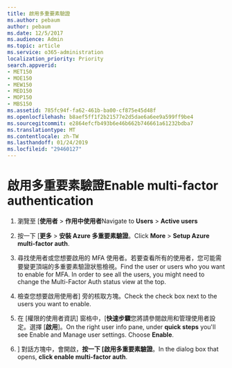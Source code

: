 ```yaml
---
title: 啟用多重要素驗證
ms.author: pebaum
author: pebaum
ms.date: 12/5/2017
ms.audience: Admin
ms.topic: article
ms.service: o365-administration
localization_priority: Priority
search.appverid:
- MET150
- MOE150
- MEW150
- MED150
- MOP150
- MBS150
ms.assetid: 785fc94f-fa62-461b-ba00-cf875e45d48f
ms.openlocfilehash: b8aef5ff1f2b21577e2d5dae6a6ee9a599ff9be4
ms.sourcegitcommit: e2864efcfb493b6e46b662b746661a61232bdba7
ms.translationtype: MT
ms.contentlocale: zh-TW
ms.lasthandoff: 01/24/2019
ms.locfileid: "29460127"
---
```

# <a name="enable-multi-factor-authentication"></a><span data-ttu-id="e27f2-102">啟用多重要素驗證</span><span class="sxs-lookup"><span data-stu-id="e27f2-102">Enable multi-factor authentication</span></span>

1. <span data-ttu-id="e27f2-103">瀏覽至 [**使用者** \> **作用中使用者**</span><span class="sxs-lookup"><span data-stu-id="e27f2-103">Navigate to **Users** \> **Active users**</span></span>
    
2. <span data-ttu-id="e27f2-104">按一下 [**更多** \> **安裝 Azure 多重要素驗證**。</span><span class="sxs-lookup"><span data-stu-id="e27f2-104">Click **More** \> **Setup Azure multi-factor auth**.</span></span> 
    
3. <span data-ttu-id="e27f2-p101">尋找使用者或您想要啟用的 MFA 使用者。若要查看所有的使用者，您可能需要變更頂端的多重要素驗證狀態檢視。</span><span class="sxs-lookup"><span data-stu-id="e27f2-p101">Find the user or users who you want to enable for MFA. In order to see all the users, you might need to change the Multi-Factor Auth status view at the top.</span></span>
    
4. <span data-ttu-id="e27f2-107">檢查您想要啟用使用者] 旁的核取方塊。</span><span class="sxs-lookup"><span data-stu-id="e27f2-107">Check the check box next to the users you want to enable.</span></span>
    
5.  <span data-ttu-id="e27f2-p102">在 [權限的使用者資訊] 窗格中，[**快速步驟**您將請參閱啟用和管理使用者設定。選擇 [**啟用**]。</span><span class="sxs-lookup"><span data-stu-id="e27f2-p102">On the right user info pane, under **quick steps** you'll see Enable and Manage user settings. Choose **Enable**.</span></span> 
    
6. <span data-ttu-id="e27f2-110">] 對話方塊中，會開啟，**按一下 [啟用多重要素驗證**。</span><span class="sxs-lookup"><span data-stu-id="e27f2-110">In the dialog box that opens, **click enable multi-factor auth**.</span></span> 
    

